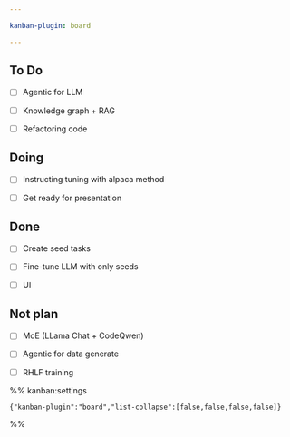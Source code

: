 ```yaml
---

kanban-plugin: board

---
```


## To Do

- [ ] Agentic for LLM
- [ ] Knowledge graph + RAG
- [ ] Refactoring code


## Doing

- [ ] Instructing tuning with alpaca method
- [ ] Get ready for presentation


## Done

- [ ] Create seed tasks
- [ ] Fine-tune LLM with only seeds
- [ ] UI


## Not plan

- [ ] MoE (LLama Chat + CodeQwen)
- [ ] Agentic for data generate
- [ ] RHLF training




%% kanban:settings
```
{"kanban-plugin":"board","list-collapse":[false,false,false,false]}
```
%%